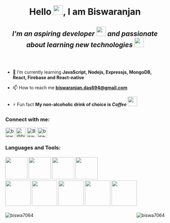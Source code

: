 
<h1 align='center'>Hello <img src="https://raw.githubusercontent.com/MartinHeinz/MartinHeinz/master/wave.gif" width="30px"/>, I am Biswaranjan </h1><h2 align='center'><span><i>I'm an aspiring developer  <img src="https://camo.githubusercontent.com/fea8a994831fbbacb088437114ba7c2c142f35076f8d1f1a602cc72fcebd8441/687474703a2f2f616e797468696e672e636f6465732f736c61636b2d656d6f6a692d666f722d746563686965732f656d6f6a692f6861727279706f747465722e706e67" width="30px"/> and passionate about learning new technologies <img src="https://camo.githubusercontent.com/7ec2716c5e23aa1f894ff4b52ace074cb0e3dc4f9712e4f6dd9487dae26f84f4/687474703a2f2f616e797468696e672e636f6465732f736c61636b2d656d6f6a692d666f722d746563686965732f656d6f6a692f66696e6765727363726f737365642e706e67" width="30px"/></i></span></h2><br><br>



- 🌱 I’m currently learning **JavaScript, Nodejs, Expressjs, MongoDB, React, Firebase and React-native**

- 📫 How to reach me **biswaranjan.das694@gmail.com**

- ⚡ Fun fact **My non-alcoholic drink of choice is <i>Coffee</i> <img src="https://github.githubassets.com/images/icons/emoji/unicode/1f601.png?v8" height="30" width="30" />**

<h3 align="left">Connect with me:</h3>
<p align="left">
<a href="https://www.linkedin.com/in/biswaranjan-das-3b403a171/" target="blank"><img align="center" src="https://cdn.jsdelivr.net/npm/simple-icons@3.0.1/icons/linkedin.svg" alt="biswa_ranjan" height="30" width="30" /></a>
<a href="https://twitter.com/biswadas_1997" target="blank"><img align="center" src="https://cdn.jsdelivr.net/npm/simple-icons@3.0.1/icons/twitter.svg" alt="@biswadas_1997" height="30" width="30" /></a>
<a href="https://www.facebook.com/biswa.kool.1/" target="blank"><img align="center" src="https://cdn.jsdelivr.net/npm/simple-icons@3.0.1/icons/facebook.svg" alt="Biswa Ranjan
(babu)" height="30" width="30" /></a>
<a href="https://www.instagram.com/biswa9710/" target="blank"><img align="center" src="https://cdn.jsdelivr.net/npm/simple-icons@3.0.1/icons/instagram.svg" alt="biswa9710" height="30" width="30" /></a>
</p>

<h3 align="left">Languages and Tools:<br><br>

<span align="left">
  <img src="https://cdn1.iconfinder.com/data/icons/logotypes/32/badge-html-5-512.png" width="70px"/>
  <img src="https://cdn1.iconfinder.com/data/icons/logotypes/32/badge-css-3-512.png" width="70px"/>
  <img src="https://cdn2.iconfinder.com/data/icons/designer-skills/128/code-programming-javascript-software-develop-command-language-512.png" width="70px"/>
  <img src="https://cdn3.iconfinder.com/data/icons/popular-services-brands/512/php-512.png" width="70px"/>
</span><br>
<span align="left">  
  <img src="https://cdn4.iconfinder.com/data/icons/logos-3/455/nodejs-new-black-512.png" width="80px"/>
  <img src="https://cdn4.iconfinder.com/data/icons/logos-3/600/React.js_logo-512.png" width="80px"/>
  <img src="https://cdn4.iconfinder.com/data/icons/logos-3/181/MySQL-512.png" width="80px"/>
  <img src="https://cdn4.iconfinder.com/data/icons/logos-3/512/mongodb-2-512.png" width="80px"/>
  <img src="https://cdn4.iconfinder.com/data/icons/google-i-o-2016/512/google_firebase-2-512.png" width="80px"/>
</span>
 
</h3>

<p><img align="left" src="https://github-readme-stats.vercel.app/api?username=biswa7064&show_icons=true&theme=merko&hide=stars,prs,contribs" alt="biswa7064" /></p>
<p><img align="right" src="https://github-readme-stats.vercel.app/api/top-langs/?username=biswa7064&langs_count=10&theme=merko" alt="biswa7064" /></p>
